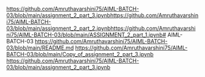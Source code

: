 https://github.com/Amruthavarshini75/AIML-BATCH-03/blob/main/assignment_2_part_3.ipynbhttps://github.com/Amruthavarshini75/AIML-BATCH-03/blob/main/assignment_2_part_2.ipynbhttps://github.com/Amruthavarshini75/AIML-BATCH-03/blob/main/ASSIGNMENT_2_part_1.ipynb# AIML-BATCH-03
https://github.com/Amruthavarshini75/AIML-BATCH-03/blob/main/README.md
https://github.com/Amruthavarshini75/AIML-BATCH-03/blob/main/Copy_of_assignment_2_part_3.ipynb
https://github.com/Amruthavarshini75/AIML-BATCH-03/blob/main/assignment_2_part_3.ipynb
